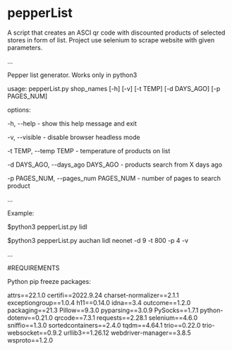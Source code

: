 # pepperList

A script that creates an ASCI qr code with discounted products of selected stores in form of list.
Project use selenium to scrape website with given parameters.

...

Pepper list generator. Works only in python3

usage: pepperList.py shop_names [-h] [-v] [-t TEMP] [-d DAYS_AGO] [-p PAGES_NUM]

options:

  -h, --help -            show this help message and exit

  -v, --visible -         disable browser headless mode

  -t TEMP, --temp TEMP -  temperature of products on list

  -d DAYS_AGO, --days_ago DAYS_AGO -
                        products search from X days ago

  -p PAGES_NUM, --pages_num PAGES_NUM -
                        number of pages to search product

...

Example:

$python3 pepperList.py lidl

$python3 pepperList.py auchan lidl neonet -d 9 -t 800 -p 4 -v

...

#REQUIREMENTS

Python pip freeze packages:

attrs==22.1.0
certifi==2022.9.24
charset-normalizer==2.1.1
exceptiongroup==1.0.4
h11==0.14.0
idna==3.4
outcome==1.2.0
packaging==21.3
Pillow==9.3.0
pyparsing==3.0.9
PySocks==1.7.1
python-dotenv==0.21.0
qrcode==7.3.1
requests==2.28.1
selenium==4.6.0
sniffio==1.3.0
sortedcontainers==2.4.0
tqdm==4.64.1
trio==0.22.0
trio-websocket==0.9.2
urllib3==1.26.12
webdriver-manager==3.8.5
wsproto==1.2.0
